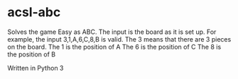 # acsl-abc
Solves the game Easy as ABC.
The input is the board as it is set up.
For example, the input 3,1,A,6,C,8,B is valid.
The 3 means that there are 3 pieces on the board. 
The 1 is the position of A
The 6 is the position of C
The 8 is the position of B

Written in Python 3
